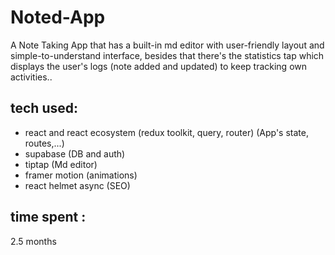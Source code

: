 # Noted-App
A Note Taking App that has a built-in md editor with user-friendly layout and simple-to-understand interface, besides that there's the statistics tap which displays the user's logs (note added and updated) to keep tracking own activities.. 

## tech used:
- react and react ecosystem (redux toolkit, query, router) (App's state, routes,...)
- supabase (DB and auth)
- tiptap (Md editor)
- framer motion (animations)
- react helmet async (SEO)

## time spent :
2.5 months
